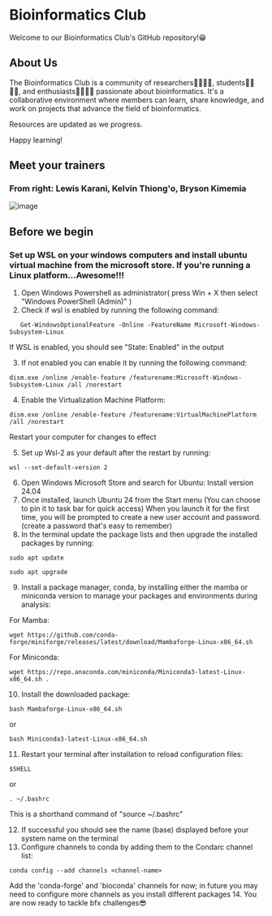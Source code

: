 # Bioinformatics Club
Welcome to our Bioinformatics Club's GitHub repository!😁

## About Us
The Bioinformatics Club is a community of researchers👩‍🔬👨‍🔬, students👩‍🎓👨‍🎓, and enthusiasts👩‍💻👨‍💻 passionate about bioinformatics. 
It's a collaborative environment where members can learn, share knowledge, and work on projects that advance the field of bioinformatics.

Resources are updated as we progress.

Happy learning!
## Meet your trainers
### From right: Lewis Karani, Kelvin Thiong'o, Bryson Kimemia
![image](https://github.com/user-attachments/assets/2693f6be-54c9-48ae-858b-2cf8aad84c26)


## Before we begin
### Set up WSL on your windows computers and install ubuntu virtual machine from the microsoft store. If you're running a Linux platform...Awesome!!!

1. Open Windows Powershell as administrator( press Win + X then select "Windows PowerShell (Admin)" )
2. Check if wsl is enabled by running the following command:
```
   Get-WindowsOptionalFeature -Online -FeatureName Microsoft-Windows-Subsystem-Linux
 ```   
If WSL is enabled, you should see "State: Enabled" in the output

3. If not enabled you can enable it by running the following command:
```
dism.exe /online /enable-feature /featurename:Microsoft-Windows-Subsystem-Linux /all /norestart
```
4. Enable the Virtualization Machine Platform:
```
dism.exe /online /enable-feature /featurename:VirtualMachinePlatform /all /norestart
```
Restart your computer for changes to effect

5. Set up Wsl-2 as your default after the restart by running:
```
wsl --set-default-version 2
```
6. Open Windows Microsoft Store and search for Ubuntu: Install version 24.04
7. Once installed, launch Ubuntu 24 from the Start menu (You can choose to pin it to task bar for quick access)
   When you launch it for the first time, you will be prompted to create a new user account and password.(create a password that's easy to remember)
8. In the terminal update the package lists and then upgrade the installed packages by running:
```
sudo apt update
```
```
sudo apt upgrade
```
9. Install a package manager, conda, by installing either the mamba or miniconda version to manage your packages and environments during analysis:
    
For Mamba:
```
wget https://github.com/conda-forge/miniforge/releases/latest/download/Mambaforge-Linux-x86_64.sh
```
   For Miniconda:
   ```
wget https://repo.anaconda.com/miniconda/Miniconda3-latest-Linux-x86_64.sh .
```
   
10. Install the downloaded package:
```
bash Mambaforge-Linux-x86_64.sh
```
or
```
bash Miniconda3-latest-Linux-x86_64.sh
```
11. Restart your terminal after installation to reload configuration files:
```
$SHELL
```
or
```
. ~/.bashrc
```
This is a shorthand command of "source ~/.bashrc"

12. If successful you should see the name (base) displayed before your system name on the terminal
13. Configure channels to conda by adding them to the Condarc channel list:
```
conda config --add channels <channel-name>
```
Add the 'conda-forge' and 'bioconda' channels for now; in future you may need to configure more channels as you install different packages
14. You are now ready to tackle bfx challenges😎
    
